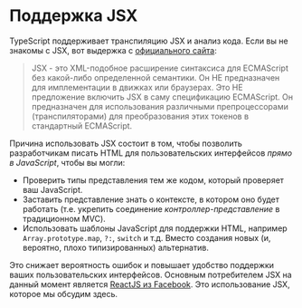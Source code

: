 # Поддержка JSX

TypeScript поддерживает транспиляцию JSX и анализ кода. Если вы не знакомы с JSX, вот выдержка с [официального сайта](https://facebook.github.io/jsx/):

> JSX - это XML-подобное расширение синтаксиса для ECMAScript без какой-либо определенной семантики. Он НЕ предназначен для имплементации в движках или браузерах. Это НЕ предложение включить JSX в саму спецификацию ECMAScript. Он предназначен для использования различными препроцессорами (транспиляторами) для преобразования этих токенов в стандартный ECMAScript.

Причина использовать JSX состоит в том, чтобы позволить разработчикам писать HTML для пользовательских интерфейсов *прямо в JavaScript*, чтобы вы могли:

* Проверить типы представления тем же кодом, который проверяет ваш JavaScript.
* Заставить представление знать о контексте, в котором оно будет работать (т.е. укрепить соединение *контроллер-представление* в традиционном MVC).
* Использовать шаблоны JavaScript для поддержки HTML, например `Array.prototype.map`, `?:`, `switch` и т.д. Вместо создания новых (и, вероятно, плохо типизированных) альтернатив.

Это снижает вероятность ошибок и повышает удобство поддержки ваших пользовательских интерфейсов. Основным потребителем JSX на данный момент является [ReactJS из Facebook](http://facebook.github.io/react/). Это использование JSX, которое мы обсудим здесь.
